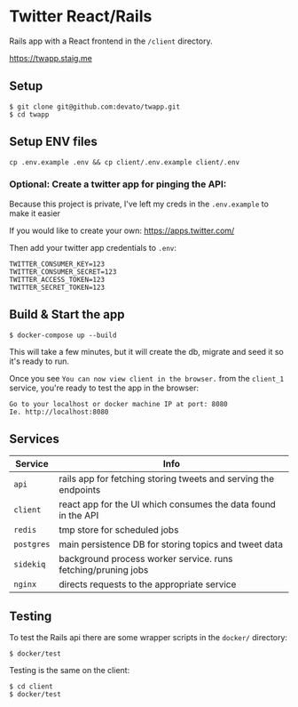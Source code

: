 # Twitter React/Rails

Rails app with a React frontend in the `/client` directory.

https://twapp.staig.me

## Setup

```
$ git clone git@github.com:devato/twapp.git
$ cd twapp
```

## Setup ENV files

```
cp .env.example .env && cp client/.env.example client/.env
```

### Optional: Create a twitter app for pinging the API:

Because this project is private, I've left my creds in the `.env.example` to make it easier

If you would like to create your own:
https://apps.twitter.com/

Then add your twitter app credentials to `.env`:

```
TWITTER_CONSUMER_KEY=123
TWITTER_CONSUMER_SECRET=123
TWITTER_ACCESS_TOKEN=123
TWITTER_SECRET_TOKEN=123
```

## Build & Start the app

```
$ docker-compose up --build
```
This will take a few minutes, but it will create the db, migrate and seed it so it's ready to run.  

Once you see `You can now view client in the browser.` from the `client_1` service, you're ready to test the app in the browser:

```
Go to your localhost or docker machine IP at port: 8080
Ie. http://localhost:8080
```

## Services

| Service  | Info |
| ------------- | ------------- |
| `api` | rails app for fetching storing tweets and serving the endpoints |
| `client` |  react app for the UI which consumes the data found in the API |
| `redis` | tmp store for scheduled jobs  |
| `postgres` | main persistence DB for storing topics and tweet data |
| `sidekiq`  | background process worker service. runs fetching/pruning jobs |
| `nginx` | directs requests to the appropriate service |

## Testing

To test the Rails api there are some wrapper scripts in the `docker/` directory:

```
$ docker/test
```

Testing is the same on the client:

```
$ cd client
$ docker/test
```

